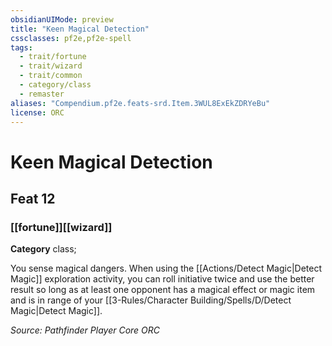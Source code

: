 ```yaml
---
obsidianUIMode: preview
title: "Keen Magical Detection"
cssclasses: pf2e,pf2e-spell
tags:
  - trait/fortune
  - trait/wizard
  - trait/common
  - category/class
  - remaster
aliases: "Compendium.pf2e.feats-srd.Item.3WUL8ExEkZDRYeBu"
license: ORC
---
```

# Keen Magical Detection
## Feat 12
### [[fortune]][[wizard]]

**Category** class; 




You sense magical dangers. When using the [[Actions/Detect Magic|Detect Magic]] exploration activity, you can roll initiative twice and use the better result so long as at least one opponent has a magical effect or magic item and is in range of your [[3-Rules/Character Building/Spells/D/Detect Magic|Detect Magic]].

*Source: Pathfinder Player Core*
*ORC*
